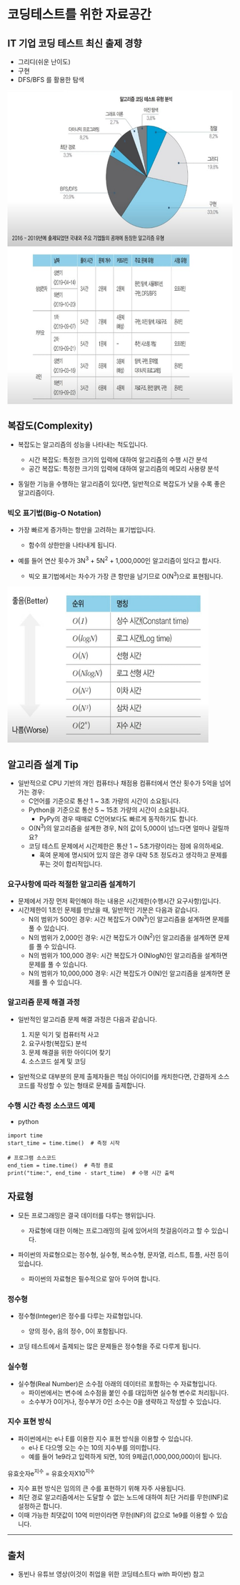 # 코딩테스트를 위한 자료공간

## IT 기업 코딩 테스트 최신 출제 경향

- 그리디(쉬운 난이도)
- 구현
- DFS/BFS 를 활용한 탐색

<img src="images/img01.jpg" alt="알고리즘 코딩 테스트 유형 분석01" width="650px" height="350px"></img>
<img src="images/img02.jpg" alt="알고리즘 코딩 테스트 유형 분석02" width="650px" height="350px"></img>

## 복잡도(Complexity)

- 복잡도는 알고리즘의 성능을 나타내는 척도입니다.
    - 시간 복잡도: 특정한 크기의 입력에 대하여 알고리즘의 수행 시간 분석
    - 공간 복잡도: 특정한 크기의 입력에 대하여 알고리즘의 메모리 사용량 분석

- 동일한 기능을 수행하는 알고리즘이 있다면, 일반적으로 복잡도가 낮을 수록 좋은 알고리즘이다.

### 빅오 표기법(Big-O Notation)

- 가장 빠르게 증가하는 항만을 고려하는 표기법입니다.
    - 함수의 상한만을 나타내게 됩니다.

- 예를 들어 연산 횟수가 3N<sup>3</sup> + 5N<sup>2</sup> + 1,000,000인 알고리즘이 있다고 합시다.
    - 빅오 표기법에서는 차수가 가장 큰 항만을 남기므로 O(N<sup>3</sup>)으로 표현됩니다.

<img src="images/img03.jpg" alt="빅오 표기법" width="450px" height="350px"></img>

## 알고리즘 설계 Tip

- 일반적으로 CPU 기반의 개인 컴퓨터나 채점용 컴퓨터에서 연산 횟수가 5억을 넘어가는 경우:
    - C언어를 기준으로 통산 1 ~ 3초 가량의 시간이 소요됩니다.
    - Python을 기준으로 통산 5 ~ 15초 가량의 시간이 소요됩니다.
        - PyPy의 경우 때때로 C언어보다도 빠르게 동작하기도 합니다.
    - O(N<sup>3</sup>)의 알고리즘을 설계한 경우, N의 값이 5,000이 넘느다면 얼마나 걸릴까요?
    - 코딩 테스트 문제에서 시간제한은 통산 1 ~ 5초가량이라는 점에 유의하세요.
        - 혹여 문제에 명시되어 있지 않은 경우 대략 5초 정도라고 생각하고 문제를 푸는 것이 합리적입니다.

### 요구사항에 따라 적절한 알고리즘 설계하기

- 문제에서 가장 먼저 확인해야 하는 내용은 시간제한(수행시간 요구사항)입니다.
- 시간제한이 1초인 문제를 만났을 때, 일반적인 기분은 다음과 같습니다.
    - N의 범위가 500인 경우: 시간 복잡도가 O(N<sup>3</sup>)인 알고리즘을 설계하면 문제를 풀 수 있습니다.
    - N의 범위가 2,000인 경우: 시간 복잡도가 O(N<sup>2</sup>)인 알고리즘을 설계하면 문제를 풀 수 있습니다.
    - N의 범위가 100,000 경우: 시간 복잡도가 O(NlogN)인 알고리즘을 설계하면 문제를 풀 수 있습니다.
    - N의 범위가 10,000,000 경우: 시간 복잡도가 O(N)인 알고리즘을 설계하면 문제를 풀 수 있습니다.

### 알고리즘 문제 해결 과정

- 일반적인 알고리즘 문제 해결 과정은 다음과 같습니다.
    1. 지문 익기 및 컴퓨터적 사고
    2. 요구사항(복잡도) 분석
    3. 문제 해결을 위한 아이디어 찾기
    4. 소스코드 설계 및 코딩

- 일반적으로 대부분의 문제 출제자들은 핵심 아이디어를 캐치한다면, 간결하게 소스코드를 작성할 수 있는 형태로 문제를 출제합니다.

### 수행 시간 측정 소스코드 예제

- python

```angular2html
import time
start_time = time.time()  # 측정 시작

# 프로그램 소스코드
end_tiem = time.time()  # 측정 종료
print("time:", end_time - start_time)  # 수행 시간 출력
```

## 자료형

- 모든 프로그래밍은 결국 데이터를 다루는 행위입니다.
    - 자료형에 대한 이해는 프로그래밍의 길에 있어서의 첫걸음이라고 할 수 있습니다.

- 파이썬의 자료형으로는 정수형, 실수형, 복소수형, 문자열, 리스트, 튜플, 사전 등이 있습니다.
    - 파이썬의 자료형은 필수적으로 알아 두어여 합니다.

### 정수형

- 정수형(Integer)은 정수를 다루는 자료형입니다.
    - 양의 정수, 음의 정수, 0이 포함됩니다.

- 코딩 테스트에서 출제되는 많은 문제들은 정수형을 주로 다루게 됩니다.

### 실수형

- 실수형(Real Number)은 소수점 아래의 데이터르 포함하는 수 자료형입니다.
    - 파이썬에서는 변수에 소수점을 붙인 수를 대입하면 실수형 변수로 처리됩니다.
    - 소수부가 0이거나, 정수부가 0인 소수는 0을 생략하고 작성할 수 있습니다.

### 지수 표현 방식

- 파이썬에서는 e나 E를 이용한 지수 표현 방식을 이용할 수 있습니다.
    - e나 E 다으멩 오는 수는 10의 지수부를 의미합니다.
    - 예를 들어 1e9라고 입력하게 되면, 10의 9제곱(1,000,000,000)이 됩니다.

유효숫자e<sup>지수</sup> = 유효숫자X10<sup>지수</sup>

- 지수 표현 방식은 임의의 큰 수를 표현하기 위해 자주 사용됩니다.
- 최단 경로 알고리즘에서는 도달할 수 없는 노드에 대하여 최단 거리를 무한(INF)로 설정하곤 합니다.
- 이때 가능한 최댓값이 10억 미만이라면 무한(INF)의 값으로 1e9를 이용할 수 있습니다.

------------------------

## 출처

- 동빈나 유튜브 영상(이것이 취업을 위한 코딩테스트다 with 파이썬) 참고